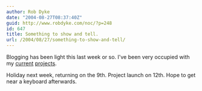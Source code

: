 ```yaml
---
author: Rob Dyke
date: "2004-08-27T08:37:40Z"
guid: http://www.robdyke.com/noc/?p=248
id: 647
title: Something to show and tell.
url: /2004/08/27/something-to-show-and-tell/
---
```

Blogging has been light this last week or so. I've been very occupied with my [current](http://www.comwifinet.com/) [projects](http://www.queenspark.me.uk/).

Holiday next week, returning on the 9th. Project launch on 12th. Hope to get near a keyboard afterwards.